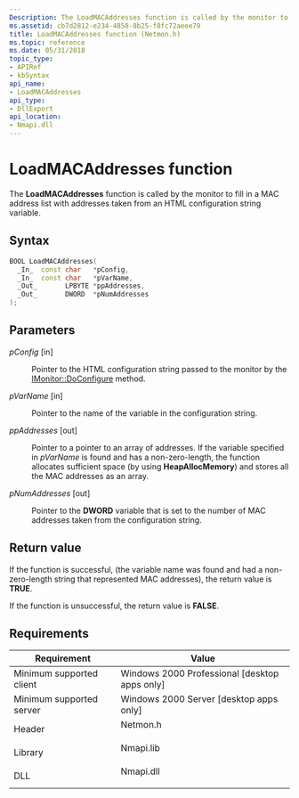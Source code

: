 ```yaml
---
Description: The LoadMACAddresses function is called by the monitor to fill in a MAC address list with addresses taken from an HTML configuration string variable.
ms.assetid: cb7d2812-e234-4858-8b25-f8fc72aeee79
title: LoadMACAddresses function (Netmon.h)
ms.topic: reference
ms.date: 05/31/2018
topic_type: 
- APIRef
- kbSyntax
api_name: 
- LoadMACAddresses
api_type: 
- DllExport
api_location: 
- Nmapi.dll
---
```


# LoadMACAddresses function

The **LoadMACAddresses** function is called by the monitor to fill in a MAC address list with addresses taken from an HTML configuration string variable.

## Syntax


```C++
BOOL LoadMACAddresses(
  _In_  const char   *pConfig,
  _In_  const char   *pVarName,
  _Out_       LPBYTE *ppAddresses,
  _Out_       DWORD  *pNumAddresses
);
```



## Parameters

<dl> <dt>

*pConfig* \[in\]
</dt> <dd>

Pointer to the HTML configuration string passed to the monitor by the [IMonitor::DoConfigure](imonitor-doconfigure.md) method.

</dd> <dt>

*pVarName* \[in\]
</dt> <dd>

Pointer to the name of the variable in the configuration string.

</dd> <dt>

*ppAddresses* \[out\]
</dt> <dd>

Pointer to a pointer to an array of addresses. If the variable specified in *pVarName* is found and has a non-zero-length, the function allocates sufficient space (by using **HeapAllocMemory**) and stores all the MAC addresses as an array.

</dd> <dt>

*pNumAddresses* \[out\]
</dt> <dd>

Pointer to the **DWORD** variable that is set to the number of MAC addresses taken from the configuration string.

</dd> </dl>

## Return value

If the function is successful, (the variable name was found and had a non-zero-length string that represented MAC addresses), the return value is **TRUE**.

If the function is unsuccessful, the return value is **FALSE**.

## Requirements



| Requirement | Value |
|-------------------------------------|--------------------------------------------------------------------------------------|
| Minimum supported client<br/> | Windows 2000 Professional \[desktop apps only\]<br/>                           |
| Minimum supported server<br/> | Windows 2000 Server \[desktop apps only\]<br/>                                 |
| Header<br/>                   | <dl> <dt>Netmon.h</dt> </dl>  |
| Library<br/>                  | <dl> <dt>Nmapi.lib</dt> </dl> |
| DLL<br/>                      | <dl> <dt>Nmapi.dll</dt> </dl> |



 

 




